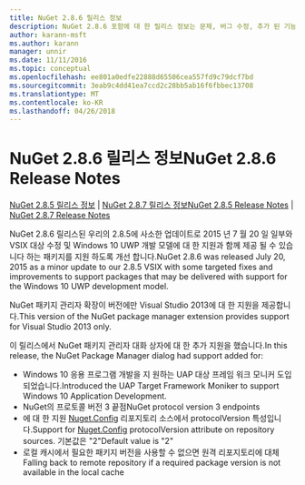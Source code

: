 ```yaml
---
title: NuGet 2.8.6 릴리스 정보
description: NuGet 2.8.6 포함에 대 한 릴리스 정보는 문제, 버그 수정, 추가 된 기능 및 Dcr 알려져 있습니다.
author: karann-msft
ms.author: karann
manager: unnir
ms.date: 11/11/2016
ms.topic: conceptual
ms.openlocfilehash: ee801a0edfe22888d65506cea557fd9c79dcf7bd
ms.sourcegitcommit: 3eab9c4dd41ea7ccd2c28bb5ab16f6fbbec13708
ms.translationtype: MT
ms.contentlocale: ko-KR
ms.lasthandoff: 04/26/2018
---
```

# <a name="nuget-286-release-notes"></a><span data-ttu-id="ad5c6-103">NuGet 2.8.6 릴리스 정보</span><span class="sxs-lookup"><span data-stu-id="ad5c6-103">NuGet 2.8.6 Release Notes</span></span>

<span data-ttu-id="ad5c6-104">[NuGet 2.8.5 릴리스 정보](../release-notes/nuget-2.8.5.md) | [NuGet 2.8.7 릴리스 정보](../release-notes/nuget-2.8.7.md)</span><span class="sxs-lookup"><span data-stu-id="ad5c6-104">[NuGet 2.8.5 Release Notes](../release-notes/nuget-2.8.5.md) | [NuGet 2.8.7 Release Notes](../release-notes/nuget-2.8.7.md)</span></span>

<span data-ttu-id="ad5c6-105">NuGet 2.8.6 릴리스된 우리의 2.8.5에 사소한 업데이트로 2015 년 7 월 20 일 일부와 VSIX 대상 수정 및 Windows 10 UWP 개발 모델에 대 한 지원과 함께 제공 될 수 있습니다 하는 패키지를 지원 하도록 개선 합니다.</span><span class="sxs-lookup"><span data-stu-id="ad5c6-105">NuGet 2.8.6 was released July 20, 2015 as a minor update to our 2.8.5 VSIX with some targeted fixes and improvements to support packages that may be delivered with support for the Windows 10 UWP development model.</span></span>

<span data-ttu-id="ad5c6-106">NuGet 패키지 관리자 확장이 버전에만 Visual Studio 2013에 대 한 지원을 제공합니다.</span><span class="sxs-lookup"><span data-stu-id="ad5c6-106">This version of the NuGet package manager extension provides support for Visual Studio 2013 only.</span></span>

<span data-ttu-id="ad5c6-107">이 릴리스에서 NuGet 패키지 관리자 대화 상자에 대 한 추가 지원을 했습니다.</span><span class="sxs-lookup"><span data-stu-id="ad5c6-107">In this release, the NuGet Package Manager dialog had support added for:</span></span>

* <span data-ttu-id="ad5c6-108">Windows 10 응용 프로그램 개발을 지 원하는 UAP 대상 프레임 워크 모니커 도입 되었습니다.</span><span class="sxs-lookup"><span data-stu-id="ad5c6-108">Introduced the UAP Target Framework Moniker to support Windows 10 Application Development.</span></span>
* <span data-ttu-id="ad5c6-109">NuGet의 프로토콜 버전 3 끝점</span><span class="sxs-lookup"><span data-stu-id="ad5c6-109">NuGet protocol version 3 endpoints</span></span>
* <span data-ttu-id="ad5c6-110">에 대 한 지원 [Nuget.Config](../consume-packages/configuring-nuget-behavior.md) 리포지토리 소스에서 protocolVersion 특성입니다.</span><span class="sxs-lookup"><span data-stu-id="ad5c6-110">Support for [Nuget.Config](../consume-packages/configuring-nuget-behavior.md) protocolVersion attribute on repository sources.</span></span> <span data-ttu-id="ad5c6-111">기본값은 "2"</span><span class="sxs-lookup"><span data-stu-id="ad5c6-111">Default value is "2"</span></span>
* <span data-ttu-id="ad5c6-112">로컬 캐시에서 필요한 패키지 버전을 사용할 수 없으면 원격 리포지토리에 대체</span><span class="sxs-lookup"><span data-stu-id="ad5c6-112">Falling back to remote repository if a required package version is not available in the local cache</span></span>